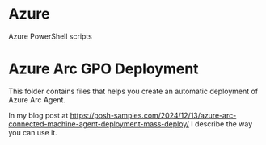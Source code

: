 # Azure
Azure PowerShell scripts

# Azure Arc GPO Deployment
This folder contains files that helps you create an automatic deployment of Azure Arc Agent.

In my blog post at https://posh-samples.com/2024/12/13/azure-arc-connected-machine-agent-deployment-mass-deploy/ I describe the way you can use it.
